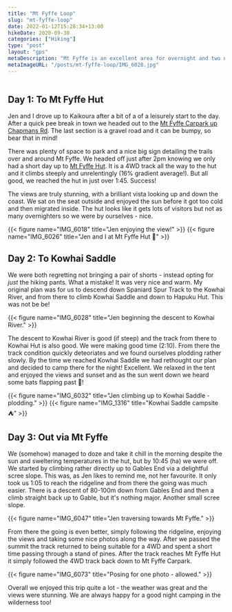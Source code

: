 ```yaml
---
title: "Mt Fyffe Loop"
slug: "mt-fyffe-loop"
date: 2022-01-12T15:28:34+13:00
hikeDate: 2020-09-30
categories: ["Hiking"]
type: "post"
layout: "gps"
metaDescription: "Mt Fyffe is an excellent area for overnight and two night trips, with lots of options, track variety and beautiful views."
metaImageURL: "/posts/mt-fyffe-loop/IMG_6028.jpg"
---
```


<table id="gpx-table"></table>

## Day 1: To Mt Fyffe Hut

Jen and I drove up to Kaikoura after a bit of a of a leisurely start to the day. After a quick pee break in town we headed out to the [Mt Fyffe Carpark up Chapmans Rd](https://goo.gl/maps/p1Jay3ppQM9VL6yT7). The last section is a gravel road and it can be bumpy, so bear that in mind!

There was plenty of space to park and a nice big sign detailing the trails over and around Mt Fyffe. We headed off just after 2pm knowing we only had a short day up to [Mt Fyffe Hut](https://www.doc.govt.nz/parks-and-recreation/places-to-go/marlborough/places/ka-whata-tu-o-rakihouia-clarence/things-to-do/huts/mt-fyffe-hut/). It is a 4WD track all the way to the hut and it climbs steeply and unrelentingly (16% gradient average!). But all good, we reached the hut in just over 1:45. Success!

The views are truly stunning, with a brilliant vista looking up and down the coast. We sat on the seat outside and enjoyed the sun before it got too cold and then migrated inside. The hut looks like it gets lots of visitors but not as many overnighters so we were by ourselves - nice.

{{< figure name="IMG_6018" title="Jen enjoying the view!" >}}
{{< figure name="IMG_6026" title="Jen and I at Mt Fyffe Hut 🥰" >}}

## Day 2: To Kowhai Saddle

We were both regretting not bringing a pair of shorts - instead opting for _just_ the hiking pants. What a mistake! It was very nice and warm. My original plan was for us to descend down Spaniard Spur Track to the Kowhai River, and from there to climb Kowhai Saddle and down to Hapuku Hut. This was not be be!

{{< figure name="IMG_6028" title="Jen beginning the descent to Kowhai River." >}}

The descent to Kowhai River is good (if steep) and the track from there to Kowhai Hut is also good. We were making good time (2:10). From there the track condition quickly deteoriates and we found ourselves plodding rather slowly. By the time we reached Kowhai Saddle we had rethought our plan and decided to camp there for the night! Excellent. We relaxed in the tent and enjoyed the views and sunset and as the sun went down we heard some bats flapping past 🦇!

{{< figure name="IMG_6032" title="Jen climbing up to Kowhai Saddle - plodding." >}}
{{< figure name="IMG_1316" title="Kowhai Saddle campsite ⛺️" >}}

## Day 3: Out via Mt Fyffe

We (somehow) managed to doze and take it chill in the morning despite the sun and sweltering temperatures in the hut, but by 10:45 (ha) we were off. We started by climbing rather directly up to Gables End via a delightful scree slope. This was, as Jen likes to remind me, not her favourite. It only took us 1:05 to reach the ridgeline and from there the going was much easier. There is a descent of 80-100m down from Gables End and then a climb straight back up to Gable, but it's nothing major. Another small scree slope.

{{< figure name="IMG_6047" title="Jen traversing towards Mt Fyffe." >}}

From there the going is even better, simply following the ridgeline, enjoying the views and taking some nice photos along the way. After we passed the summit the track returned to being suitable for a 4WD and spent a short time passing through a stand of pines. After the track reaches Mt Fyffe Hut it simply followed the 4WD track back down to Mt Fyffe Carpark.

{{< figure name="IMG_6073" title="Posing for one photo - allowed." >}}

Overall we enjoyed this trip quite a lot - the weather was great and the views were stunning. We are always happy for a good night camping in the wilderness too!
